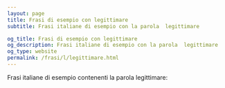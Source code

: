 ```yaml
---
layout: page
title: Frasi di esempio con legittimare 
subtitle: Frasi italiane di esempio con la parola  legittimare

og_title: Frasi di esempio con legittimare 
og_description: Frasi italiane di esempio con la parola  legittimare
og_type: website
permalink: /frasi/l/legittimare.html
---
```


Frasi italiane di esempio contenenti la parola legittimare:



